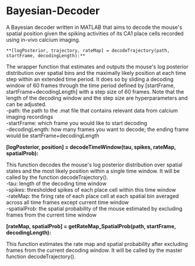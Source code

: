 # Bayesian-Decoder
A Bayesian decoder written in MATLAB that aims to decode the mouse's spatial position given the spiking activities of its CA1 place cells recorded using in-vivo calcium imaging.

```
**[logPosterior, trajectory, rateMap] = decodeTrajectory(path, startFrame, decodingLength):**
```
The wrapper function that estimates and outputs the mouse's log posterior distribution over spatial bins and the maximally likely position at each time step within an extended time period. It does so by sliding a decoding window of 60 frames through the time period defined by [startFrame, startFrame+decodingLength] with a step size of 60 frames. Note that the length of the decoding window and the step size are hyperparameters and can be adjusted.\
-path: the path to the .mat file that contains relevant data from calcium imaging recordings\
-startFrame: which frame you would like to start decoding\
-decodingLength: how many frames you want to decode; the ending frame would be startFrame+decodingLength

**[logPosterior, position] = decodeTimeWindow(tau, spikes, rateMap, spatialProb):**

This function decodes the mouse's log posterior distribution over spatial states and the most likely position within a single time window. It will be called by the function decodeTrajectory(). \
-tau: length of the decoding time window\
-spikes: thresholded spikes of each place cell within this time window\
-rateMap: the firing rate of each place cell at each spatial bin averaged across all time frames except current time window\
-spatialProb: the spatial probability of the mouse estimated by excluding frames from the current time window

**[rateMap, spatialProb] = getRateMap_SpatialProb(path, startFrame, decodingLength):**

This function estimates the rate map and spatial probability after excluding frames from the current decoding window. It will be called by the master function decodeTrajectory().

